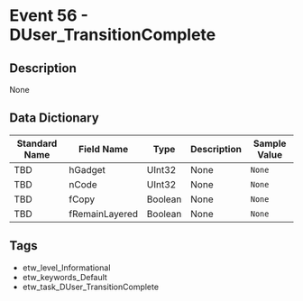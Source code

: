 # Event 56 - DUser_TransitionComplete

## Description
None

## Data Dictionary
|Standard Name|Field Name|Type|Description|Sample Value|
|---|---|---|---|---|
|TBD|hGadget|UInt32|None|`None`|
|TBD|nCode|UInt32|None|`None`|
|TBD|fCopy|Boolean|None|`None`|
|TBD|fRemainLayered|Boolean|None|`None`|

## Tags
* etw_level_Informational
* etw_keywords_Default
* etw_task_DUser_TransitionComplete